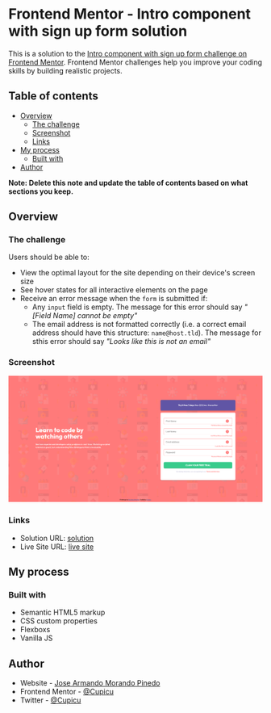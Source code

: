 # Frontend Mentor - Intro component with sign up form solution

This is a solution to the [Intro component with sign up form challenge on Frontend Mentor](https://www.frontendmentor.io/challenges/intro-component-with-signup-form-5cf91bd49edda32581d28fd1). Frontend Mentor challenges help you improve your coding skills by building realistic projects. 

## Table of contents

- [Overview](#overview)
  - [The challenge](#the-challenge)
  - [Screenshot](#screenshot)
  - [Links](#links)
- [My process](#my-process)
  - [Built with](#built-with)
- [Author](#author)


**Note: Delete this note and update the table of contents based on what sections you keep.**

## Overview

### The challenge

Users should be able to:

- View the optimal layout for the site depending on their device's screen size
- See hover states for all interactive elements on the page
- Receive an error message when the `form` is submitted if:
  - Any `input` field is empty. The message for this error should say *"[Field Name] cannot be empty"*
  - The email address is not formatted correctly (i.e. a correct email address should have this structure: `name@host.tld`). The message for sthis error should say *"Looks like this is not an email"*

### Screenshot

![](./screenshot.jpg)

### Links

- Solution URL: [solution](https://your-solution-url.com)
- Live Site URL: [live site](https://cupicu.github.io/fm_singup_challenge/)

## My process

### Built with

- Semantic HTML5 markup
- CSS custom properties
- Flexboxs
- Vanilla JS

## Author

- Website - [Jose Armando Morando Pinedo](https://www.josemorando.com)
- Frontend Mentor - [@Cupicu](https://www.frontendmentor.io/profile/Cupicu)
- Twitter - [@Cupicu](https://www.twitter.com/cupicu)
